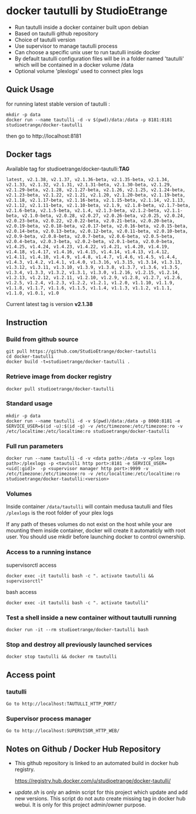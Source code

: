 # docker tautulli by StudioEtrange

* Run tautulli inside a docker container built upon debian
* Based on tautulli github repository
* Choice of tautulli version
* Use supervisor to manage tautulli process
* Can choose a specific unix user to run tautulli inside docker
* By default tautulli configuration files will be in a folder named 'tautulli' which will be contained in a docker volume /data
* Optional volume 'plexlogs' used to connect plex logs

## Quick Usage

for running latest stable version of tautulli :

	mkdir -p data
	docker run --name tautulli -d -v $(pwd)/data:/data -p 8181:8181 studioetrange/docker-tautulli

then go to http://localhost:8181

## Docker tags

Available tag for studioetrange/docker-tautulli:__TAG__

	latest, v2.1.38, v2.1.37, v2.1.36-beta, v2.1.35-beta, v2.1.34, v2.1.33, v2.1.32, v2.1.31, v2.1.31-beta, v2.1.30-beta, v2.1.29, v2.1.29-beta, v2.1.28, v2.1.27-beta, v2.1.26, v2.1.25, v2.1.24-beta, v2.1.23-beta, v2.1.22, v2.1.21, v2.1.20, v2.1.20-beta, v2.1.19-beta, v2.1.18, v2.1.17-beta, v2.1.16-beta, v2.1.15-beta, v2.1.14, v2.1.13, v2.1.12, v2.1.11-beta, v2.1.10-beta, v2.1.9, v2.1.8-beta, v2.1.7-beta, v2.1.6-beta, v2.1.5-beta, v2.1.4, v2.1.3-beta, v2.1.2-beta, v2.1.1-beta, v2.1.0-beta, v2.0.28, v2.0.27, v2.0.26-beta, v2.0.25, v2.0.24, v2.0.23-beta, v2.0.22, v2.0.22-beta, v2.0.21-beta, v2.0.20-beta, v2.0.19-beta, v2.0.18-beta, v2.0.17-beta, v2.0.16-beta, v2.0.15-beta, v2.0.14-beta, v2.0.13-beta, v2.0.12-beta, v2.0.11-beta, v2.0.10-beta, v2.0.9-beta, v2.0.8-beta, v2.0.7-beta, v2.0.6-beta, v2.0.5-beta, v2.0.4-beta, v2.0.3-beta, v2.0.2-beta, v2.0.1-beta, v2.0.0-beta, v1.4.25, v1.4.24, v1.4.23, v1.4.22, v1.4.21, v1.4.20, v1.4.19, v1.4.18, v1.4.17, v1.4.16, v1.4.15, v1.4.14, v1.4.13, v1.4.12, v1.4.11, v1.4.10, v1.4.9, v1.4.8, v1.4.7, v1.4.6, v1.4.5, v1.4.4, v1.4.3, v1.4.2, v1.4.1, v1.4.0, v1.3.16, v1.3.15, v1.3.14, v1.3.13, v1.3.12, v1.3.11, v1.3.10, v1.3.9, v1.3.8, v1.3.7, v1.3.6, v1.3.5, v1.3.4, v1.3.3, v1.3.2, v1.3.1, v1.3.0, v1.2.16, v1.2.15, v1.2.14, v1.2.13, v1.2.12, v1.2.11, v1.2.10, v1.2.9, v1.2.8, v1.2.7, v1.2.6, v1.2.5, v1.2.4, v1.2.3, v1.2.2, v1.2.1, v1.2.0, v1.1.10, v1.1.9, v1.1.8, v1.1.7, v1.1.6, v1.1.5, v1.1.4, v1.1.3, v1.1.2, v1.1.1, v1.1.0, v1.0.1, v1.0

Current latest tag is version __v2.1.38__

## Instruction

### Build from github source

	git pull https://github.com/StudioEtrange/docker-tautulli
	cd docker-tautulli
	docker build -t=studioetrange/docker-tautulli .

### Retrieve image from docker registry

	docker pull studioetrange/docker-tautulli

### Standard usage

	mkdir -p data
	docker run --name tautulli -d -v $(pwd)/data:/data -p 8060:8181 -e SERVICE_USER=$(id -u):$(id -g) -v /etc/timezone:/etc/timezone:ro -v /etc/localtime:/etc/localtime:ro studioetrange/docker-tautulli

### Full run parameters

	docker run --name tautulli -d -v <data path>:/data -v <plex logs path>:/plexlogs -p <tautulli http port>:8181 -e SERVICE_USER=<uid[:gid]>  -p <supervisor manager http port>:9999 -v /etc/timezone:/etc/timezone:ro -v /etc/localtime:/etc/localtime:ro studioetrange/docker-tautulli:<version>

### Volumes

Inside container
`/data/tautulli` will contain medusa tautulli and files
`/plexlogs` is the root folder of your plex logs

If any path of theses volumes do not exist on the host while your are mounting them inside container, docker will create it automaticly with root user. You should use mkdir before launching docker to control ownership.


### Access to a running instance

supervisorctl access

	docker exec -it tautulli bash -c ". activate tautulli && supervisorctl"
	
bash access

	docker exec -it tautulli bash -c ". activate tautulli"

### Test a shell inside a new container without tautulli running

	docker run -it --rm studioetrange/docker-tautulli bash
	
### Stop and destroy all previously launched services

	docker stop tautulli && docker rm tautulli

## Access point

### tautulli

	Go to http://localhost:TAUTULLI_HTTP_PORT/

### Supervisor process manager

	Go to http://localhost:SUPERVISOR_HTTP_WEB/

## Notes on Github / Docker Hub Repository

* This github repository is linked to an automated build in docker hub registry.

	https://registry.hub.docker.com/u/studioetrange/docker-tautulli/

* _update.sh_ is only an admin script for this project which update and add new versions. This script do not auto create missing tag in docker hub webui. It is only for this project admin/owner purpose.
